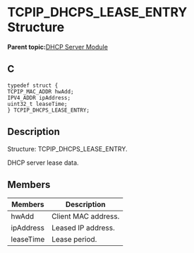 # TCPIP\_DHCPS\_LEASE\_ENTRY Structure

**Parent topic:**[DHCP Server Module](GUID-27C514CD-DE28-4215-BB75-6C8EA971E12E.md)

## C

```
typedef struct {
TCPIP_MAC_ADDR hwAdd;
IPV4_ADDR ipAddress;
uint32_t leaseTime;
} TCPIP_DHCPS_LEASE_ENTRY;
```

## Description

Structure: TCPIP\_DHCPS\_LEASE\_ENTRY.

DHCP server lease data.

## Members

|Members|Description|
|-------|-----------|
|hwAdd|Client MAC address.|
|ipAddress|Leased IP address.|
|leaseTime|Lease period.|

